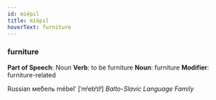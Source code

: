 ```yaml
---
id: miëpıl
title: miëpıl
hoverText: furniture
---
```


### furniture

**Part of Speech**: Noun
**Verb**: to be furniture
**Noun**: furniture
**Modifier**: furniture-related

Russian ме́бель mébelʹ [ˈmʲebʲɪlʲ]
*Balto-Slavic Language Family*
